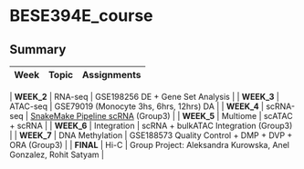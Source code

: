 # BESE394E_course


## Summary 
|  Week      |    **Topic**     | **Assignments**                                                                                                              |
|:----------:|:----------------:|------------------------------------------------------------------------------------------------------------------------------|

| **WEEK_2** |     RNA-seq     | GSE198256 DE + Gene Set Analysis                                                                                              |
| **WEEK_3** |     ATAC-seq    | GSE79019 (Monocyte 3hs, 6hrs, 12hrs) DA                                                                                       |
| **WEEK_4** |    scRNA-seq    | [SnakeMake Pipeline scRNA](https://github.com/alkurowska/dea_seurat_Group3) (Group3)                                          |
| **WEEK_5** |     Multiome    | scATAC + scRNA                                                                                                                |
| **WEEK_6** |   Integration   | scRNA + bulkATAC Integration  (Group3)                                                                                        |
| **WEEK_7** | DNA Methylation | GSE188573 Quality Control + DMP + DVP + ORA  (Group3)                                                                         |
| **FINAL**  |     Hi-C        | Group Project: Aleksandra Kurowska, Anel Gonzalez, Rohit Satyam                                                               |
